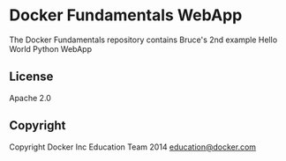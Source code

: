 Docker Fundamentals WebApp
==========================

The Docker Fundamentals repository contains Bruce's 2nd example Hello World Python WebApp

## License

Apache 2.0

## Copyright

Copyright Docker Inc Education Team 2014 <education@docker.com>
